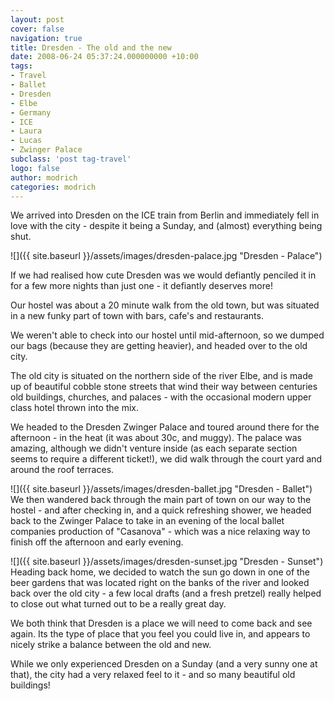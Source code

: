 ```yaml
---
layout: post
cover: false
navigation: true
title: Dresden - The old and the new
date: 2008-06-24 05:37:24.000000000 +10:00
tags: 
- Travel
- Ballet
- Dresden
- Elbe
- Germany
- ICE
- Laura
- Lucas
- Zwinger Palace
subclass: 'post tag-travel'
logo: false
author: modrich
categories: modrich
---
```

We arrived into Dresden on the ICE train from Berlin and immediately fell in love with the city - despite it being a Sunday, and (almost) everything being shut.

![]({{ site.baseurl }}/assets/images/dresden-palace.jpg "Dresden - Palace")

If we had realised how cute Dresden was we would defiantly penciled it in for a few more nights than just one - it defiantly deserves more!

Our hostel was about a 20 minute walk from the old town, but was situated in a new funky part of town with bars, cafe's and restaurants.

We weren't able to check into our hostel until mid-afternoon, so we dumped our bags (because they are getting heavier), and headed over to the old city.

The old city is situated on the northern side of the river Elbe, and is made up of beautiful cobble stone streets that wind their way between centuries old buildings, churches, and palaces - with the occasional modern upper class hotel thrown into the mix.

We headed to the Dresden Zwinger Palace and toured around there for the afternoon - in the heat (it was about 30c, and muggy). The palace was amazing, although we didn't venture inside (as each separate section seems to require a different ticket!), we did walk through the court yard and around the roof terraces.

![]({{ site.baseurl }}/assets/images/dresden-ballet.jpg "Dresden - Ballet")
We then wandered back through the main part of town on our way to the hostel - and after checking in, and a quick refreshing shower, we headed back to the Zwinger Palace to take in an evening of the local ballet companies production of "Casanova" - which was a nice relaxing way to finish off the afternoon and early evening.

![]({{ site.baseurl }}/assets/images/dresden-sunset.jpg "Dresden - Sunset")
Heading back home, we decided to watch the sun go down in one of the beer gardens that was located right on the banks of the river and looked back over the old city - a few local drafts (and a fresh pretzel) really helped to close out what turned out to be a really great day.

We both think that Dresden is a place we will need to come back and see again. Its the type of place that you feel you could live in, and appears to nicely strike a balance between the old and new.

While we only experienced Dresden on a Sunday (and a very sunny one at that), the city had a very relaxed feel to it - and so many beautiful old buildings!


